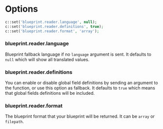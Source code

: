 # Options

```php
c::set('blueprint.reader.language', null);
c::set('blueprint.reader.definitions', true);
c::set('blueprint.reader.format', 'array');
```

### blueprint.reader.language

Blueprint fallback language if no `language` argument is sent. It defaults to `null` which will show all translated values.

### blueprint.reader.definitions

You can enable or disable global field definitions by sending an argument to the function, or use this option as fallback. It defaults to `true` which means that global fields definitions will be included.

### blueprint.reader.format

The blueprint format that your blueprint will be returned. It can be `array` or `filepath`.
